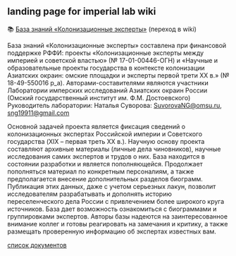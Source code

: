 ## landing page for imperial lab wiki

📚 [База знаний «Колонизационные эксперты»](https://github.com/intmainreturn00/imperial_lab/wiki) (переход в wiki)


База знаний «Колонизационные эксперты» составлена при финансовой поддержке РФФИ: проекты «Колонизационные эксперты между империей и советской властью» (№ 17-01-00446-ОГН) и «Научные и образовательные проекты государства в контексте колонизации Азиатских окраин: омские площадки и эксперты первой трети XX в.» (№ 18-49-550016 р_а). Авторами-составителями являются участники Лаборатории имперских исследований Азиатских окраин России (Омский государственный институт им. Ф.М. Достоевского) Руководитель лаборатории: Наталья Суворова: SuvorovaNG@omsu.ru, sng19911@gmail.com

Основной задачей проекта является фиксация сведений о колонизационных экспертах Российской империи и Советского государства (XIX – первая треть XX в.). Научную основу проекта составляют архивные материалы (личные дела чиновников), научные исследования самих экспертов и трудов о них. База находится в состоянии разработки и является пополняющейся. Продолжает пополняться материал по конкретным персоналиям, а также предполагается внесение дополнительных разделов биограмм. Публикация этих данных, даже с учетом серьезных лакун, позволит исследователям разрабатывать и дополнять историю переселенческого дела России с привлечением более широкого круга источников. База дает возможность ознакомиться с биограммами и группировками экспертов. Авторы базы надеются на заинтересованное внимание коллег и готовы реагировать на замечания и критику, а также размещать проверенную информацию об экспертах известных вам. 


[список документов](https://github.com/intmainreturn00/imperial_lab/blob/master/%D0%A1%D0%B1%D0%BE%D1%80%D0%BD%D0%B8%D0%BA_%D0%B4%D0%BE%D0%BA%D1%83%D0%BC%D0%B5%D0%BD%D1%82%D0%BE%D0%B2_%D0%9A%D0%BE%D0%BB%D0%BE%D0%BD%D0%B8%D0%B7%D0%B0%D1%86%D0%B8%D0%BE%D0%BD%D1%8B%D0%B5.pdf)
